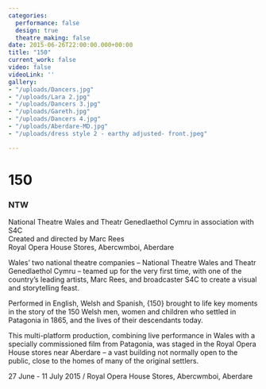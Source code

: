 ```yaml
---
categories:
  performance: false
  design: true
  theatre_making: false
date: 2015-06-26T22:00:00.000+00:00
title: "150"
current_work: false
video: false
videoLink: ''
gallery:
- "/uploads/Dancers.jpg"
- "/uploads/Lara 2.jpg"
- "/uploads/Dancers 3.jpg"
- "/uploads/Gareth.jpg"
- "/uploads/Dancers 4.jpg"
- "/uploads/Aberdare-MD.jpg"
- "/uploads/dress style 2 - earthy adjusted- front.jpeg"

---
```

# **150**

### **NTW**

National Theatre Wales and Theatr Genedlaethol Cymru in association with S4C  
Created and directed by Marc Rees  
​Royal Opera House Stores, Abercwmboi, Aberdare

Wales’ two national theatre companies – National Theatre Wales and Theatr Genedlaethol Cymru – teamed up for the very first time, with one of the country’s leading artists, Marc Rees, and broadcaster S4C to create ​a visual and storytelling feast.

Performed in English, Welsh and Spanish, {150} brought to life key moments in the story of the 150 Welsh men, women and children who settled in Patagonia in 1865, and the lives of their descendants today.

This multi-platform production, combining live performance in Wales with a specially commissioned film from Patagonia, was staged in the Royal Opera House stores near Aberdare – a vast building not normally open to the public, close to the homes of many of the original settlers.

27 June - 11 July 2015 / Royal Opera House Stores, Abercwmboi, Aberdare